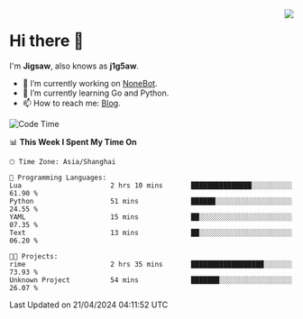 <a href="#">
  <img align="right" src="https://github-readme-stats.vercel.app/api?username=j1g5awi&count_private=true&show_icons=true&title_color=80070B&text_color=B3B3B3&bg_color=212121&icon_color=80070B" />
</a>

# Hi there 👋

I'm **Jigsaw**, also knows as **j1g5aw**.

- 🔭 I’m currently working on [NoneBot](https://github.com/nonebot).
- 🌱 I’m currently learning Go and Python.
- 📫 How to reach me: [Blog](https://blog.maddestroyer.xyz/).

<!--START_SECTION:waka-->
![Code Time](http://img.shields.io/badge/Code%20Time-1%2C455%20hrs%2041%20mins-blue)

📊 **This Week I Spent My Time On** 

```text
🕑︎ Time Zone: Asia/Shanghai

💬 Programming Languages: 
Lua                      2 hrs 10 mins       ███████████████░░░░░░░░░░   61.90 % 
Python                   51 mins             ██████░░░░░░░░░░░░░░░░░░░   24.55 % 
YAML                     15 mins             ██░░░░░░░░░░░░░░░░░░░░░░░   07.35 % 
Text                     13 mins             ██░░░░░░░░░░░░░░░░░░░░░░░   06.20 % 

🐱‍💻 Projects: 
rime                     2 hrs 35 mins       ██████████████████░░░░░░░   73.93 % 
Unknown Project          54 mins             ███████░░░░░░░░░░░░░░░░░░   26.07 % 
```


 Last Updated on 21/04/2024 04:11:52 UTC
<!--END_SECTION:waka-->
